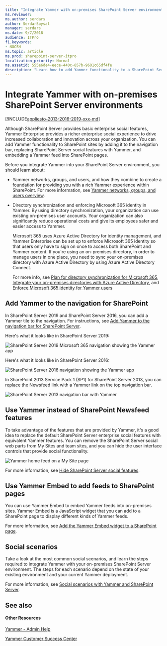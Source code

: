 ```yaml
---
title: "Integrate Yammer with on-premises SharePoint Server environments"
ms.reviewer: 
ms.author: serdars
author: SerdarSoysal
manager: serdars
ms.date: 9/7/2018
audience: ITPro
f1.keywords:
- NOCSH
ms.topic: article
ms.prod: sharepoint-server-itpro
localization_priority: Normal
ms.assetid: 555e6de4-eece-440c-857b-9601c65df4fe
description: "Learn how to add Yammer functionality to a SharePoint Server environment and how to replace SharePoint Newsfeeds with Yammer."
---
```


# Integrate Yammer with on-premises SharePoint Server environments

[!INCLUDE[appliesto-2013-2016-2019-xxx-md](../includes/appliesto-2013-2016-2019-xxx-md.md)]
 
Although SharePoint Server provides basic enterprise social features, Yammer Enterprise provides a richer enterprise social experience to drive increased collaboration and innovation across your organization. You can add Yammer functionality to SharePoint sites by adding it to the navigation bar, replacing SharePoint Server social features with Yammer, and embedding a Yammer feed into SharePoint pages. 

Before you integrate Yammer into your SharePoint Server  environment, you should learn about:
- Yammer networks, groups, and users, and how they combine to create a foundation for providing you with a rich Yammer experience within SharePoint. For more information, see [Yammer networks, groups, and users overview](yammer-networks-groups-and-users-overview.md).
- Directory synchronization and enforcing Microsoft 365 identity in Yammer. By using directory synchronization, your organization can use existing on-premises user accounts. Your organization can also significantly reduce operational costs and give its employees safer and easier access to Yammer. 
  
    Microsoft 365 uses Azure Active Directory for identity management, and Yammer Enterprise can be set up to enforce Microsoft 365 identity so that users only have to sign on once to access both SharePoint and Yammer content. If you're using an on-premises directory, in order to manage users in one place, you need to sync your on-premises directory with Azure Active Directory by using Azure Active Directory Connect. 
  
    For more info, see [Plan for directory synchronization for Microsoft 365](/microsoft-365/enterprise/plan-for-directory-synchronization), [Integrate your on-premises directories with Azure Active Directory](/azure/active-directory/hybrid/whatis-hybrid-identity), and [Enforce Microsoft 365 identity for Yammer users](/yammer/configure-your-yammer-network/enforce-office-365-identity)
    
## Add Yammer to the navigation for SharePoint 

In SharePoint Server 2019 and SharePoint Server 2016, you can add a Yammer tile to the navigation. For instructions, see [Add Yammer to the navigation bar for SharePoint Server](add-yammer-to-the-navigation-bar-for-sharepoint-Server.md).

Here's what it looks like in SharePoint Server 2019:

![SharePoint Server 2019 Microsoft 365 navigation showing the Yammer app](../media/yammer_spserver_apps2019.png)

Here's what it looks like in SharePoint Server 2016: 

![SharePoint Server 2016 navigation showing the Yammer app](../media/yammer-tile-sharepoint.png)
 
In SharePoint 2013 Service Pack 1 (SP1) for SharePoint Server 2013, you can replace the Newsfeed link with a Yammer link on the top navigation bar.

![SharePoint Server 2013 navigation bar with Yammer](../media/Yammerinonpremnavbar.gif)
  
  
## Use Yammer instead of SharePoint Newsfeed features

To take advantage of the features that are provided by Yammer, it's a good idea to replace the default SharePoint Server enterprise social features with equivalent Yammer features. You can remove the SharePoint Server social web parts from My Sites and team sites, and you can hide the user interface controls that provide social functionality.
  
![Yammer home feed on a My Site page](../media/Yammerhomefeed.gif)
  
For more information, see [Hide SharePoint Server social features](hide-sharepoint-server-social-features.md).
  
## Use Yammer Embed to add feeds to SharePoint pages

You can use Yammer Embed to embed Yammer feeds into on-premises sites. Yammer Embed is a JavaScript widget that you can add to a SharePoint page to display different kinds of Yammer feeds.
  
For more information, see [Add the Yammer Embed widget to a SharePoint page](add-the-yammer-embed-widget-to-a-sharepoint-page.md).
  
## Social scenarios

Take a look at the most common social scenarios, and learn the steps required to integrate Yammer with your on-premises SharePoint Server environment. The steps for each scenario depend on the state of your existing environment and your current Yammer deployment.
  
For more information, see [Social scenarios with Yammer and SharePoint Server](social-scenarios-with-yammer-and-sharepoint-server.md).
  
## See also

#### Other Resources

[Yammer - Admin Help](/yammer/)

[Yammer Customer Success Center](https://go.microsoft.com/fwlink/p/?LinkID=331300)